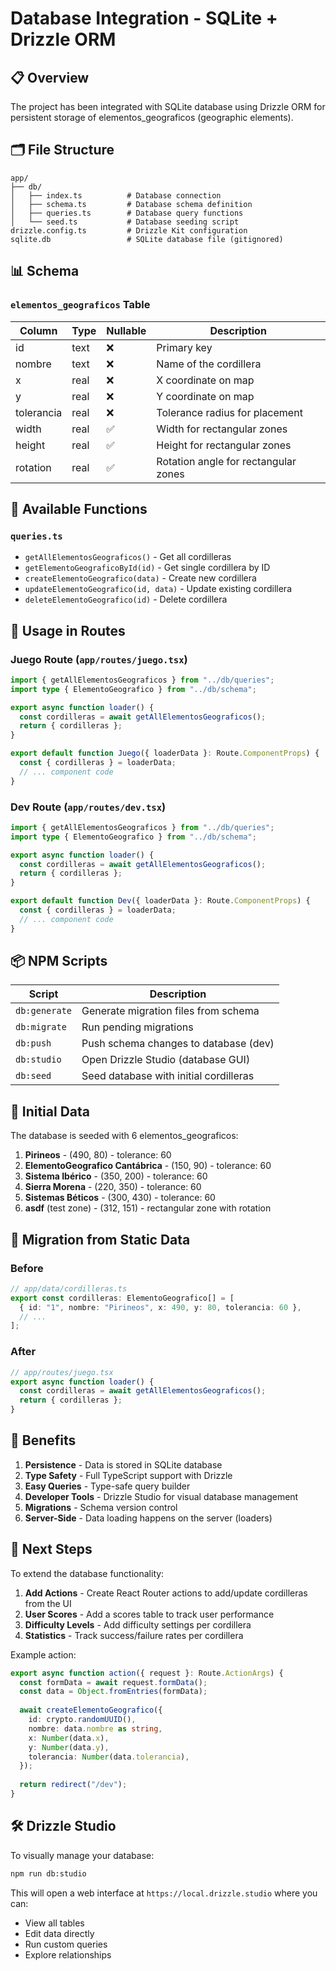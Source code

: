 # Database Integration - SQLite + Drizzle ORM

## 📋 Overview

The project has been integrated with SQLite database using Drizzle ORM for persistent storage of elementos_geograficos (geographic elements).

## 🗂️ File Structure

```
app/
├── db/
│   ├── index.ts          # Database connection
│   ├── schema.ts         # Database schema definition
│   ├── queries.ts        # Database query functions
│   └── seed.ts           # Database seeding script
drizzle.config.ts         # Drizzle Kit configuration
sqlite.db                 # SQLite database file (gitignored)
```

## 📊 Schema

### `elementos_geograficos` Table

| Column     | Type   | Nullable | Description                          |
|------------|--------|----------|--------------------------------------|
| id         | text   | ❌       | Primary key                          |
| nombre     | text   | ❌       | Name of the cordillera               |
| x          | real   | ❌       | X coordinate on map                  |
| y          | real   | ❌       | Y coordinate on map                  |
| tolerancia | real   | ❌       | Tolerance radius for placement       |
| width      | real   | ✅       | Width for rectangular zones          |
| height     | real   | ✅       | Height for rectangular zones         |
| rotation   | real   | ✅       | Rotation angle for rectangular zones |

## 🔧 Available Functions

### `queries.ts`

- `getAllElementosGeograficos()` - Get all cordilleras
- `getElementoGeograficoById(id)` - Get single cordillera by ID
- `createElementoGeografico(data)` - Create new cordillera
- `updateElementoGeografico(id, data)` - Update existing cordillera
- `deleteElementoGeografico(id)` - Delete cordillera

## 🚀 Usage in Routes

### Juego Route (`app/routes/juego.tsx`)

```typescript
import { getAllElementosGeograficos } from "../db/queries";
import type { ElementoGeografico } from "../db/schema";

export async function loader() {
  const cordilleras = await getAllElementosGeograficos();
  return { cordilleras };
}

export default function Juego({ loaderData }: Route.ComponentProps) {
  const { cordilleras } = loaderData;
  // ... component code
}
```

### Dev Route (`app/routes/dev.tsx`)

```typescript
import { getAllElementosGeograficos } from "../db/queries";
import type { ElementoGeografico } from "../db/schema";

export async function loader() {
  const cordilleras = await getAllElementosGeograficos();
  return { cordilleras };
}

export default function Dev({ loaderData }: Route.ComponentProps) {
  const { cordilleras } = loaderData;
  // ... component code
}
```

## 📦 NPM Scripts

| Script         | Description                                |
|----------------|--------------------------------------------|
| `db:generate`  | Generate migration files from schema       |
| `db:migrate`   | Run pending migrations                     |
| `db:push`      | Push schema changes to database (dev)      |
| `db:studio`    | Open Drizzle Studio (database GUI)         |
| `db:seed`      | Seed database with initial cordilleras     |

## 🌱 Initial Data

The database is seeded with 6 elementos_geograficos:

1. **Pirineos** - (490, 80) - tolerance: 60
2. **ElementoGeografico Cantábrica** - (150, 90) - tolerance: 60
3. **Sistema Ibérico** - (350, 200) - tolerance: 60
4. **Sierra Morena** - (220, 350) - tolerance: 60
5. **Sistemas Béticos** - (300, 430) - tolerance: 60
6. **asdf** (test zone) - (312, 151) - rectangular zone with rotation

## 🔄 Migration from Static Data

### Before
```typescript
// app/data/cordilleras.ts
export const cordilleras: ElementoGeografico[] = [
  { id: "1", nombre: "Pirineos", x: 490, y: 80, tolerancia: 60 },
  // ...
];
```

### After
```typescript
// app/routes/juego.tsx
export async function loader() {
  const cordilleras = await getAllElementosGeograficos();
  return { cordilleras };
}
```

## 🎯 Benefits

1. **Persistence** - Data is stored in SQLite database
2. **Type Safety** - Full TypeScript support with Drizzle
3. **Easy Queries** - Type-safe query builder
4. **Developer Tools** - Drizzle Studio for visual database management
5. **Migrations** - Schema version control
6. **Server-Side** - Data loading happens on the server (loaders)

## 📝 Next Steps

To extend the database functionality:

1. **Add Actions** - Create React Router actions to add/update cordilleras from the UI
2. **User Scores** - Add a scores table to track user performance
3. **Difficulty Levels** - Add difficulty settings per cordillera
4. **Statistics** - Track success/failure rates per cordillera

Example action:

```typescript
export async function action({ request }: Route.ActionArgs) {
  const formData = await request.formData();
  const data = Object.fromEntries(formData);
  
  await createElementoGeografico({
    id: crypto.randomUUID(),
    nombre: data.nombre as string,
    x: Number(data.x),
    y: Number(data.y),
    tolerancia: Number(data.tolerancia),
  });
  
  return redirect("/dev");
}
```

## 🛠️ Drizzle Studio

To visually manage your database:

```bash
npm run db:studio
```

This will open a web interface at `https://local.drizzle.studio` where you can:
- View all tables
- Edit data directly
- Run custom queries
- Explore relationships

